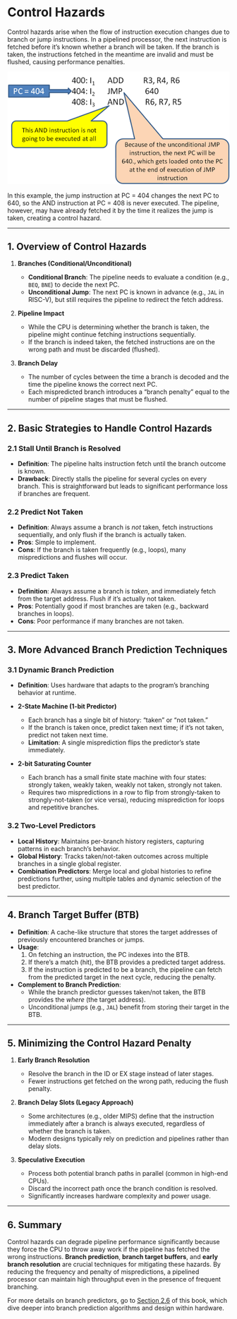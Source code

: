 # Control Hazards

Control hazards arise when the flow of instruction execution changes due to branch or jump instructions. In a pipelined processor, the next instruction is fetched before it’s known whether a branch will be taken. If the branch is taken, the instructions fetched in the meantime are invalid and must be flushed, causing performance penalties.

![Unconditional Jump Example](./control_hazard.png)

In this example, the jump instruction at PC = 404 changes the next PC to 640, so the AND instruction at PC = 408 is never executed. The pipeline, however, may have already fetched it by the time it realizes the jump is taken, creating a control hazard.

---

## 1. Overview of Control Hazards

1. **Branches (Conditional/Unconditional)**  
   - **Conditional Branch**: The pipeline needs to evaluate a condition (e.g., `BEQ`, `BNE`) to decide the next PC.  
   - **Unconditional Jump**: The next PC is known in advance (e.g., `JAL` in RISC-V), but still requires the pipeline to redirect the fetch address.

2. **Pipeline Impact**  
   - While the CPU is determining whether the branch is taken, the pipeline might continue fetching instructions sequentially.  
   - If the branch is indeed taken, the fetched instructions are on the wrong path and must be discarded (flushed).

3. **Branch Delay**  
   - The number of cycles between the time a branch is decoded and the time the pipeline knows the correct next PC.  
   - Each mispredicted branch introduces a “branch penalty” equal to the number of pipeline stages that must be flushed.

---

## 2. Basic Strategies to Handle Control Hazards

### 2.1 Stall Until Branch is Resolved
- **Definition**: The pipeline halts instruction fetch until the branch outcome is known.
- **Drawback**: Directly stalls the pipeline for several cycles on every branch. This is straightforward but leads to significant performance loss if branches are frequent.

### 2.2 Predict Not Taken
- **Definition**: Always assume a branch is *not* taken, fetch instructions sequentially, and only flush if the branch is actually taken.
- **Pros**: Simple to implement.  
- **Cons**: If the branch is taken frequently (e.g., loops), many mispredictions and flushes will occur.

### 2.3 Predict Taken
- **Definition**: Always assume a branch is *taken*, and immediately fetch from the target address. Flush if it’s actually not taken.
- **Pros**: Potentially good if most branches are taken (e.g., backward branches in loops).  
- **Cons**: Poor performance if many branches are not taken.

---

## 3. More Advanced Branch Prediction Techniques

### 3.1 Dynamic Branch Prediction
- **Definition**: Uses hardware that adapts to the program’s branching behavior at runtime.
- **2-State Machine (1-bit Predictor)**  
  - Each branch has a single bit of history: “taken” or “not taken.”  
  - If the branch is taken once, predict taken next time; if it’s not taken, predict not taken next time.
  - **Limitation**: A single misprediction flips the predictor’s state immediately.

- **2-bit Saturating Counter**  
  - Each branch has a small finite state machine with four states: strongly taken, weakly taken, weakly not taken, strongly not taken.  
  - Requires two mispredictions in a row to flip from strongly-taken to strongly-not-taken (or vice versa), reducing misprediction for loops and repetitive branches.

### 3.2 Two-Level Predictors
- **Local History**: Maintains per-branch history registers, capturing patterns in each branch’s behavior.  
- **Global History**: Tracks taken/not-taken outcomes across multiple branches in a single global register.  
- **Combination Predictors**: Merge local and global histories to refine predictions further, using multiple tables and dynamic selection of the best predictor.

---

## 4. Branch Target Buffer (BTB)

- **Definition**: A cache-like structure that stores the target addresses of previously encountered branches or jumps.  
- **Usage**:  
  1. On fetching an instruction, the PC indexes into the BTB.  
  2. If there’s a match (hit), the BTB provides a predicted target address.  
  3. If the instruction is predicted to be a branch, the pipeline can fetch from the predicted target in the next cycle, reducing the penalty.
- **Complement to Branch Prediction**:  
  - While the branch predictor guesses taken/not taken, the BTB provides the *where* (the target address).  
  - Unconditional jumps (e.g., `JAL`) benefit from storing their target in the BTB.

---

## 5. Minimizing the Control Hazard Penalty

1. **Early Branch Resolution**  
   - Resolve the branch in the ID or EX stage instead of later stages.  
   - Fewer instructions get fetched on the wrong path, reducing the flush penalty.

2. **Branch Delay Slots (Legacy Approach)**  
   - Some architectures (e.g., older MIPS) define that the instruction immediately after a branch is always executed, regardless of whether the branch is taken.  
   - Modern designs typically rely on prediction and pipelines rather than delay slots.

3. **Speculative Execution**  
   - Process both potential branch paths in parallel (common in high-end CPUs).  
   - Discard the incorrect path once the branch condition is resolved.  
   - Significantly increases hardware complexity and power usage.

---

## 6. Summary

Control hazards can degrade pipeline performance significantly because they force the CPU to throw away work if the pipeline has fetched the wrong instructions. **Branch prediction**, **branch target buffers**, and **early branch resolution** are crucial techniques for mitigating these hazards. By reducing the frequency and penalty of mispredictions, a pipelined processor can maintain high throughput even in the presence of frequent branching.


For more details on branch predictors, go to [Section 2.6](../branch_prediction.md) of this book, which dive deeper into branch prediction algorithms and design within hardware.
